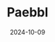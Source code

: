 ---  
layout: startup_page  
title: "Paebbl"  
id: "paebbl.com"  
permalink: "/paebblpaebbl.com10092024/"  
website: "https://paebbl.com/"  
funding_round: "Series A"  
funding_amount: "$25M"  
investors: "Capnamic, The Climate Pledge Fund, Holcim, Aurum Impact, 2050, Pale Blue Dot, Grantham Foundation"  
about: "Paebbl transforms captured CO2 into permanent, carbon-storing building materials. Their nature-inspired, technology-enabled mineralization process offers a scalable solution for carbon removal and sustainable construction. The company aims to make the built environment a key player in mitigating climate change."  
markets: "Construction, Materials Science, Climate Tech"  
hq: "Stockholm, Sweden"  
founded_year: "2021"  
linkedin: "https://www.linkedin.com/company/paebbl"  
twitter: "https://twitter.com/Paebbl"  
instagram: ""  
facebook: ""  
crunchbase: "https://www.crunchbase.com/organization/paebbl"  
pitchbook: "https://pitchbook.com/profiles/company/501154-66"  

date_display: "09-Oct-2024"  
date: "2024-10-09"

# SEO Optimization  
meta_title: "Paebbl - Series A Funding ($25M)"  
meta_description: "Paebbl, Paebbl transforms captured CO2 into permanent, carbon-storing building materials. Their nature-inspired, technology-enabled mineralization process off..."  
meta_keywords: "Paebbl, Construction, Materials Science, Climate Tech, Series A funding"  
canonical_url: "https://startup.projectstartups.com/paebblpaebbl.com10092024/"  
---